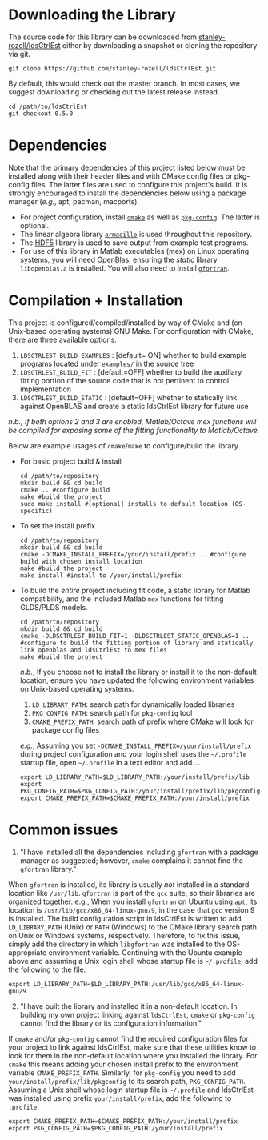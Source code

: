# Downloading the Library
The source code for this library can be downloaded from [stanley-rozell/ldsCtrlEst](https://github.com/stanley-rozell/ldsCtrlEst) either by downloading a snapshot or cloning the repository via git.
```shell
git clone https://github.com/stanley-rozell/ldsCtrlEst.git
```
By default, this would check out the master branch. In most cases, we suggest downloading or checking out the latest release instead.
```shell
cd /path/to/ldsCtrlEst
git checkout 0.5.0
```

# Dependencies
Note that the primary dependencies of this project listed below must be installed along with their header files and with CMake config files or pkg-config files. The latter files are used to configure this project's build. It is strongly encouraged to install the dependencies below using a package manager (*e.g.*, apt, pacman, macports).

- For project configuration, install [`cmake`](https://cmake.org/) as well as [`pkg-config`](https://gitlab.freedesktop.org/pkg-config/pkg-config). The latter is optional.
- The linear algebra library [`armadillo`](http://arma.sourceforge.net/) is used throughout this repository.
- The [HDF5](https://www.hdfgroup.org/downloads/hdf5/) library is used to save output from example test programs.
- For use of this library in Matlab executables (mex) on Linux operating systems, you will need [OpenBlas](http://www.openblas.net/), ensuring the *static* library `libopenblas.a` is installed. You will also need to install [`gfortran`](https://gcc.gnu.org/fortran/).

# Compilation + Installation
This project is configured/compiled/installed by way of CMake and (on Unix-based operating systems) GNU Make. For configuration with CMake, there are three available options.
1. `LDSCTRLEST_BUILD_EXAMPLES`  : [default= ON] whether to build example programs located under `examples/` in the source tree
2. `LDSCTRLEST_BUILD_FIT`       : [default=OFF] whether to build the auxiliary fitting portion of the source code that is not pertinent to control implementation
3. `LDSCTRLEST_BUILD_STATIC`    : [default=OFF] whether to statically link against OpenBLAS and create a static ldsCtrlEst library for future use

*n.b., If both options 2 and 3 are enabled, Matlab/Octave mex functions will be compiled for exposing some of the fitting functionality to Matlab/Octave.*

Below are example usages of `cmake`/`make` to configure/build the library.
- For basic project build & install
  ```shell
  cd /path/to/repository
  mkdir build && cd build
  cmake .. #configure build
  make #build the project
  sudo make install #[optional] installs to default location (OS-specific)
  ```

- To set the install prefix
  ```shell
  cd /path/to/repository
  mkdir build && cd build
  cmake -DCMAKE_INSTALL_PREFIX=/your/install/prefix .. #configure build with chosen install location
  make #build the project
  make install #install to /your/install/prefix
  ```

- To build the *entire* project including fit code, a static library for Matlab compatibility, and the included Matlab `mex` functions for fitting GLDS/PLDS models.
  ```shell
  cd /path/to/repository
  mkdir build && cd build
  cmake -DLDSCTRLEST_BUILD_FIT=1 -DLDSCTRLEST_STATIC_OPENBLAS=1 .. #configure to build the fitting portion of library and statically link openblas and ldsCtrlEst to mex files
  make #build the project
  ```

  *n.b.*, If you choose not to install the library or install it to the non-default location, ensure you have updated the following environment variables on Unix-based operating systems.
  1. `LD_LIBRARY_PATH`: search path for dynamically loaded libraries
  2. `PKG_CONFIG_PATH`: search path for `pkg-config` tool
  3. `CMAKE_PREFIX_PATH`: search path of prefix where CMake will look for package config files

  *e.g.*, Assuming you set `-DCMAKE_INSTALL_PREFIX=/your/install/prefix` during project configuration and your login shell uses the `~/.profile` startup file, open `~/.profile` in a text editor and add ...
  ```shell
  export LD_LIBRARY_PATH=$LD_LIBRARY_PATH:/your/install/prefix/lib
  export PKG_CONFIG_PATH=$PKG_CONFIG_PATH:/your/install/prefix/lib/pkgconfig
  export CMAKE_PREFIX_PATH=$CMAKE_PREFIX_PATH:/your/install/prefix
  ```

# Common issues

1. "I have installed all the dependencies including `gfortran` with a package manager as suggested; however, `cmake` complains it cannot find the `gfortran` library."

  When `gfortran` is installed, its library is usually *not* installed in a standard location like `/usr/lib`. `gfortran` is part of the `gcc` suite, so their libraries are organized together. e.g., When you install `gfortran` on Ubuntu using `apt`, its location is `/usr/lib/gcc/x86_64-linux-gnu/9`, in the case that `gcc` version 9 is installed. The build configuration script in ldsCtrlEst is written to add `LD_LIBRARY_PATH` (Unix) or `PATH` (Windows) to the CMake library search path on Unix or Windows systems, respectively. Therefore, to fix this issue, simply add the directory in which `libgfortran` was installed to the OS-appropriate environment variable. Continuing with the Ubuntu example above and assuming a Unix login shell whose startup file is `~/.profile`, add the following to the file.
  ```shell
  export LD_LIBRARY_PATH=$LD_LIBRARY_PATH:/usr/lib/gcc/x86_64-linux-gnu/9
  ```

2. "I have built the library and installed it in a non-default location. In building my own project linking against `ldsCtrlEst`, `cmake` or `pkg-config` cannot find the library or its configuration information."

  If `cmake` and/or `pkg-config` cannot find the required configuration files for your project to link against ldsCtrlEst, make sure that these utilities know to look for them in the non-default location where you installed the library. For `cmake` this means adding your chosen install prefix to the environment variable `CMAKE_PREFIX_PATH`. Similarly, for `pkg-config` you need to add `your/install/prefix/lib/pkgconfig` to its search path, `PKG_CONFIG_PATH`. Assuming a Unix shell whose login startup file is `~/.profile` and ldsCtrlEst was installed using prefix `your/install/prefix`, add the following to `.profile`.
  ```shell
  export CMAKE_PREFIX_PATH=$CMAKE_PREFIX_PATH:/your/install/prefix
  export PKG_CONFIG_PATH=$PKG_CONFIG_PATH:/your/install/prefix
  ```
